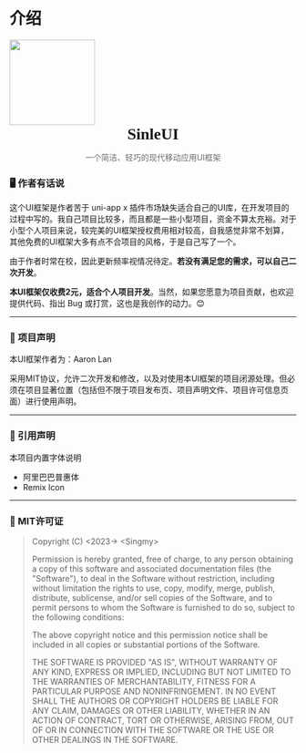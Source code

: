 # 介绍

<image src="/logo.png" style="width:150px;height:150px;margin:0 auto;" />

<h1 style="font-family:alipuhuiheavy;text-align:center;margin-top:calc(0.5rem - var(--navbar-height) - 35px);">SinleUI</h1>

<p style="text-align:center;color:#6d6d6d;margin-top:-5px;">一个简洁、轻巧的现代移动应用UI框架</p>

### 



### :desktop_computer:   作者有话说

这个UI框架是作者苦于 uni-app x 插件市场缺失适合自己的UI库，在开发项目的过程中写的。我自己项目比较多，而且都是一些小型项目，资金不算太充裕。对于小型个人项目来说，较完美的UI框架授权费用相对较高，自我感觉非常不划算，其他免费的UI框架大多有点不合项目的风格，于是自己写了一个。

由于作者时常在校，因此更新频率视情况待定。**若没有满足您的需求，可以自己二次开发**。

**本UI框架仅收费2元，适合个人项目开发**。当然，如果您愿意为项目贡献，也欢迎提供代码、指出 Bug 或打赏，这也是我创作的动力。😊

---

### :pizza:  项目声明

本UI框架作者为：Aaron Lan 

采用MIT协议，允许二次开发和修改，以及对使用本UI框架的项目闭源处理。但必须在项目显著位置（包括但不限于项目发布页、项目声明文件、项目许可信息页面）进行使用声明。

---

### :fish_cake:  引用声明

本项目内置字体说明

- 阿里巴巴普惠体<Badge text="免费商用" type="tip" style="margin-left: 5px" />
- Remix Icon <Badge text="免费商用" type="tip" style="margin-left: 5px" />

---

### :book:  MIT许可证

> Copyright (C) <2023-> \<Singmy\>
>
> Permission is hereby granted, free of charge, to any person obtaining a copy of this software and associated documentation files (the "Software"), to deal in the Software without restriction, including without limitation the rights to use, copy, modify, merge, publish, distribute, sublicense, and/or sell copies of the Software, and to permit persons to whom the Software is furnished to do so, subject to the following conditions:
>
> The above copyright notice and this permission notice shall be included in all copies or substantial portions of the Software.
>
> THE SOFTWARE IS PROVIDED "AS IS", WITHOUT WARRANTY OF ANY KIND, EXPRESS OR IMPLIED, INCLUDING BUT NOT LIMITED TO THE WARRANTIES OF MERCHANTABILITY, FITNESS FOR A PARTICULAR PURPOSE AND NONINFRINGEMENT. IN NO EVENT SHALL THE AUTHORS OR COPYRIGHT HOLDERS BE LIABLE FOR ANY CLAIM, DAMAGES OR OTHER LIABILITY, WHETHER IN AN ACTION OF CONTRACT, TORT OR OTHERWISE, ARISING FROM, OUT OF OR IN CONNECTION WITH THE SOFTWARE OR THE USE OR OTHER DEALINGS IN THE SOFTWARE. 

